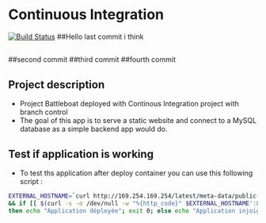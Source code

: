 #  Continuous Integration
[![Build Status](http://ec2-54-175-79-54.compute-1.amazonaws.com/buildStatus/icon?job=project-2804-devCI)](http://ec2-54-175-79-54.compute-1.amazonaws.com/job/project-2804-devCI/)
##Hello last commit i think
##
##second commit
##third commit
##fourth commit
## Project description

- Project Battleboat deployed with Continous Integration project with branch control
- The goal of this app is to serve a static website and connect to a MySQL database as a simple backend app would do.

## Test if application is working

- To test ths application after deploy container you can use this following script :

```sh
EXTERNAL_HOSTNAME=`curl http://169.254.169.254/latest/meta-data/public-hostname`\
&& if [[ $(curl -s -o /dev/null -w "%{http_code}" $EXTERNAL_HOSTNAME':8181/health') == 200 ]];\
then echo "Application déployée"; exit 0; else echo "Application injoignable"; exit 1; fi
```
